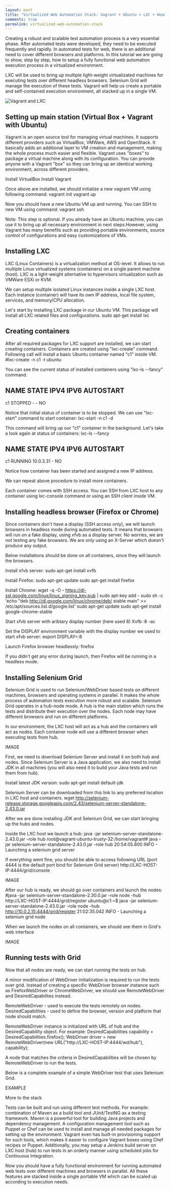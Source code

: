 ```yaml
---
layout: post
title: "Virtualized Web Automation Stack: Vagrant + Ubuntu + LXC + Headless FF/Chrome + Selenium Grid"
comments: true
permalink: virtualized-web-automation-stack
---
```


Creating a robust and scalable test automation process is a very essential phase. After automated tests were developed, they need to be executed frequently and rapidly. In automated tests for web, there is an additional need to cover different browsers and platforms. 
In this tutorial we are going to show, step by step, how to setup a fully functional web automation execution process in a virtualized environment.

LXC will be used to bring up multiple light-weight virtualizated machines for executing tests over different headless browsers. Selenium Grid will manage the execution of these tests. Vagrant will help us create a portable and self-contained execution environment, all stacked up in a single VM.

![Vagrant and LXC](/assets/vagrant_lxc.jpeg)

## Setting up main station (Virtual Box + Vagrant with Ubuntu)

Vagrant is an open source tool for managing virtual machines. It supports different providers such as VirtualBox, VMWare, AWS and OpenStack.
It basically adds an additional layer to VM creation and management, making the whole process much easier and flexible.
Vagrant uses "boxes" to package a virtual machine along with its configuration. You can provide anyone with a Vagrant "box" so they can bring up an identical working environment, across different providers.

Install VirtualBox
Install Vagrant

Once above are installed, we should initialize a new vagrant VM using following command:
	vagrant init
	vagrant up

Now you should have a new Ubuntu VM up and running. You can SSH to new VM using command:
	vagrant ssh 

Note: This step is optional. If you already have an Ubuntu machine, you can use it to bring up all necessary environment in next steps.However, using Vagrant has many benefits such as providing portable environments, source control of configurations and easy customizations of VMs.

## Installing LXC

LXC (Linux Containers) is a virtualization method at OS-level. It allows to run multiple Linux virtualized systems (containers) on a single parent machine (host). LXC is a light-weight alternative to hypervisors virtualization such as VMWare ESXi or KVM.

We can setup multiple isolated Linux instances inside a single LXC host. Each instance (container) will have its own IP address, local file system, services, and memory/CPU allocation.

Let's start by installing LXC package in our Ubuntu VM. This package will install all LXC related files and configurations. 
	sudo apt-get install lxc

## Creating containers

After all required packages for LXC support are installed, we can start creating containers. Containers are created using "lxc-create" command.
Following call will install a basic Ubuntu container named "c1" inside VM.
#lxc-create -n c1 -t ubuntu

You can see the current status of installed containers using "lxc-ls --fancy"  command.
 
NAME  STATE    IPV4  IPV6  AUTOSTART
------------------------------------
c1    STOPPED  -     -     NO

Notice that initial status of container is to be stopped. We can use "lxc-start" command to start container:
	lxc-start -n c1 -d

This command will bring up our "c1" container in the background. Let's take a look again at status of containers:
	lxc-ls --fancy
	
NAME  STATE    IPV4       IPV6  AUTOSTART
-----------------------------------------
c1    RUNNING  10.0.3.31  -     NO

Notice how container has been started and assigned a new IP address.

We can repeat above procedure to install more containers. 
 
Each container comes with SSH access. You can SSH from LXC host to any container using lxc-console command or using an SSH client inside VM.

## Installing headless browser (Firefox or Chrome)

Since containers don't have a display (SSH access only), we will launch browsers in headless mode during automated tests. It means that browsers will run on a fake display, using xfvb as a display server. No worries, we are not testing any fake browsers. We are only using an X-Server which doesn't produce any output.
 
Below installations should be done on all containers, since they will launch the browsers. 

Install xfvb server:
	sudo apt-get install xvfb
 
Install Firefox:
	sudo apt-get update 
	sudo apt-get install firefox
 
Install Chrome: 
	wget -q -O - https://dl-ssl.google.com/linux/linux_signing_key.pub | sudo apt-key add -
	sudo sh -c 'echo "deb http://dl.google.com/linux/chrome/deb/ stable main" >> /etc/apt/sources.list.d/google.list' 
	sudo apt-get update
	sudo apt-get install google-chrome-stable
 
Start xfvb server with aribtary display number (here used 8)
	Xvfb :8 -ac 

Set the DISPLAY environment variable with the display number we used to start xfvb server:
	export DISPLAY=:8

Launch Firefox browser headlessly:
	firefox

If you didn't get any error during launch, then Firefox will be running in a headless mode.

## Installing Selenium Grid

Selenium Grid is used to run Selenium/WebDriver based tests on different machines, browsers and operating systems in parallel. It makes the whole process of automation tests execution more robust and scalable.
Selenium Grid operates in a hub-node mode. A hub is the main station which runs the tests and distribute their execution over the nodes. Each node may have different browsers and run on different platforms.

In our environment, the LXC host will act as a hub and the containers will act as nodes. Each container node will use a different browser when executing tests from hub.

IMAGE

First, we need to download Selenium Server and install it on both hub and nodes. Since Selenium Server is a Java application, we also need to install JDK in all machines (you will also need it to build your Java tests and run them from hub).

Install latest JDK version:
	sudo apt-get install default-jdk

Selenium Server can be downloaded from this link to any preferred location in LXC host and containers.
	wget http://selenium-release.storage.googleapis.com/2.43/selenium-server-standalone-2.43.0.jar
 
After we are done installing JDK and Selenium Grid, we can start bringing up the hubs and nodes.

Inside the LXC host we launch a hub:
	java -jar selenium-server-standalone-2.43.0.jar -role hub
root@vagrant-ubuntu-trusty-32:/home/vagrant# java -jar selenium-server-standalone-2.43.0.jar -role hub
20:54:05.800 INFO - Launching a selenium grid server
 

If everything went fine, you should be able to access following URL (port 4444 is the default port bind for Selenium Grid server) 
http://LXC-HOST-IP:4444/grid/console

IMAGE

After our hub is ready, we should go over containers and launch the nodes:
#java -jar selenium-server-standalone-2.30.0.jar -role node -hub http://LXC-HOST-IP:4444/grid/register 
ubuntu@c1:~$ java -jar selenium-server-standalone-2.43.0.jar -role node -hub http://10.0.2.15:4444/grid/register
21:02:35.042 INFO - Launching a selenium grid node
 

When we launch the nodes on all containers, we should see them in Grid's web interface

IMAGE

## Running tests with Grid

Now that all nodes are ready, we can start running the tests on hub.

A minor modification of WebDriver initialization is required to run the tests over grid. Instead of creating a specific WebDriver browser instance such as FirefoxWebDriver or ChromeWebDriver, we should use RemoteWebDriver and DesiredCapabilites instead.

RemoteWebDriver -  used to execute the tests remotely on nodes.
DesiredCapabilities - used to define the browser, version and platform that node should match.

RemoteWebDriver instance is initialized with URL of hub and the DesiredCapability object. For example:
	DesiredCapabilities capability = DesiredCapabilities.firefox();
	WebDriver driver = new RemoteWebDriver(new URL("http://LXC-HOST-IP:4444/wd/hub"), capability);

A node that matches the criteria in DesiredCapabilities will be chosen by RemoteWebDriver to run the tests.

Below is a complete example of a simple WebDriver test that uses Selenium Grid. 

EXAMPLE
 
More to the stack

Tests can be built and run using different test methods. For example: combination of Maven as a build tool and JUnit/TestNG as a testing framework. Maven is a powerful tool for building Java projects and dependency management.
A configuration management tool such as Puppet or Chef can be used to install and manage all needed packages for setting up the environment. Vagrant even has built-in provisioning support for such tools, which makes it easier to configure Vagrant boxes using Chef recipes or Puppet. 
Additionally, you may setup a Jenkins build server on LXC host (hub) to run tests in an orderly manner using scheduled jobs for Continuous Integration.

Now you should have a fully functional environment for running automated web tests over different machines and browsers in parallel. All these features are stacked inside a single portable VM which can be scaled up according to execution needs.

